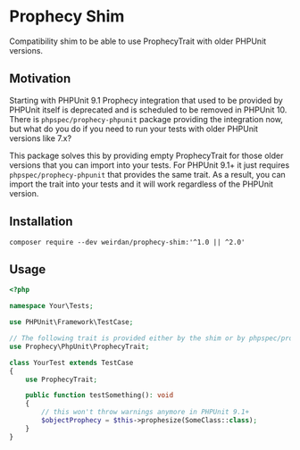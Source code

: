 # Prophecy Shim

Compatibility shim to be able to use ProphecyTrait with older PHPUnit versions.

## Motivation

Starting with PHPUnit 9.1 Prophecy integration that used to be provided by
PHPUnit itself is deprecated and is scheduled to be removed in PHPUnit 10.
There is `phpspec/prophecy-phpunit` package providing the integration now, but
what do you do if you need to run your tests with older PHPUnit versions like
7.x?

This package solves this by providing empty ProphecyTrait for those older
versions that you can import into your tests. For PHPUnit 9.1+ it just requires
`phpspec/prophecy-phpunit` that provides the same trait. As a result, you can
import the trait into your tests and it will work regardless of the PHPUnit
version.

## Installation

```console
composer require --dev weirdan/prophecy-shim:'^1.0 || ^2.0'
```

## Usage

```php
<?php

namespace Your\Tests;

use PHPUnit\Framework\TestCase;

// The following trait is provided either by the shim or by phpspec/prophecy-phpunit
use Prophecy\PhpUnit\ProphecyTrait;

class YourTest extends TestCase
{
    use ProphecyTrait;

    public function testSomething(): void
    {
        // this won't throw warnings anymore in PHPUnit 9.1+
        $objectProphecy = $this->prophesize(SomeClass::class);
    }
}
```
